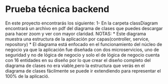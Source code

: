# Prueba técnica backend

En este proyecto encontrarás los siguiente:
	1- En la carpeta classDiagram encontrará un archivo en pdf del diagrama de clases que puedes
	   descargar para hacer zoom y ver con mayor claridad.
	   NOTAS:
		* Este diagrama muestra una estructura de la aplicación por capas(controller, service, repository)
		* El diagrama está enfocado en el funcionamiento del núcleo de negocio ya que la aplicación fue diseñada con dos microservicios, uno de seguridad y no de lógica de negocio y solo el de lógica de negocio cuenta con 16 entidades en su diseño por lo que crear el diseño completo del diagrama de clases no era viable,pero la estructura que verás en el diagrama de clases fácilmente se puede ir extendiendo para representar el 100% de la aplicació.

